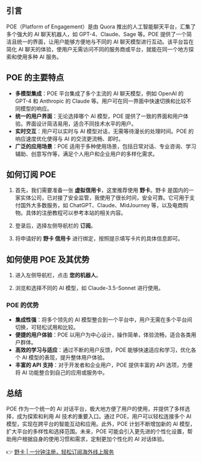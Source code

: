 ## 引言

POE（Platform of Engagement）是由 Quora 推出的人工智能聊天平台，汇集了多个强大的 AI 聊天机器人，如 GPT-4、Claude、Sage 等。POE 提供了一个简洁且统一的界面，让用户能够方便地与不同的 AI 聊天模型进行互动。该平台旨在简化 AI 聊天的体验，使用户无需访问不同的服务商或平台，就能在同一个地方探索和使用多种 AI 服务。

## POE 的主要特点

- **多模型集成**：POE 平台集成了多个主流的 AI 聊天模型，例如 OpenAI 的 GPT-4 和 Anthropic 的 Claude 等。用户可在同一界面中快速切换和比较不同模型的响应。
- **统一的用户界面**：无论选择哪个 AI 模型，POE 提供了一致的界面和用户体验。界面设计简洁易用，适合不同技术水平的用户。
- **实时交互**：用户可以实时与 AI 模型对话，无需等待漫长的处理时间。POE 的响应速度优化使得与 AI 的交流更流畅、即时。
- **广泛的应用场景**：POE 适用于多种使用场景，包括日常对话、专业咨询、学习辅助、创意写作等，满足个人用户和企业用户的多样化需求。

## 如何订阅 POE

1. 首先，我们需要准备一张 **虚拟信用卡**，这里推荐使用 **野卡**。野卡 是国内的一家实体公司，已对接了安全监管，我使用了很长时间，安全可靠。它可用于支付国外大多数服务，如 ChatGPT、Claude、MidJourney 等，以及电商购物。具体的注册教程可以参考本站的相关内容。

2. 登录后，选择左侧导航栏的 **订阅**。

3. 将申请好的 **野卡 信用卡** 进行绑定，按照提示填写卡片的具体信息即可。

## 如何使用 POE 及其优势

1. 进入左侧导航栏，点击 **您的机器人**。

2. 浏览和选择不同的 AI 模型，如 Claude-3.5-Sonnet 进行使用。

### POE 的优势

- **集成性强**：将多个领先的 AI 模型整合到一个平台中，用户无需在多个平台间切换，可轻松试用和比较。
- **便捷的用户体验**：POE 以用户为中心设计，操作简单，体验流畅，适合各类用户群体。
- **高效的学习与适应**：通过不断的用户反馈，POE 能够快速适应和学习，优化各个 AI 模型的表现，提升整体用户体验。
- **丰富的 API 支持**：对于开发者和企业用户，POE 提供丰富的 API 选项，方便将 AI 功能整合到自己的应用或服务中。

## 总结

POE 作为一个统一的 AI 对话平台，极大地方便了用户的使用，并提供了多样选择，成为探索和利用 AI 技术的重要入口。通过 POE，用户可以轻松连接多个 AI 模型，实现在跨平台的智能互动和应用。此外，POE 计划不断增加新的 AI 模型，扩大平台的多样性和选择范围。未来，POE 可能会引入更先进的个性化设置，帮助用户根据自身的使用习惯和需求，定制更加个性化的 AI 对话体验。

👉 [野卡 | 一分钟注册，轻松订阅海外线上服务](https://bit.ly/bewildcard)